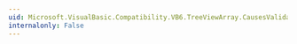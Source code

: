 ```yaml
---
uid: Microsoft.VisualBasic.Compatibility.VB6.TreeViewArray.CausesValidationChanged
internalonly: False
---
```

